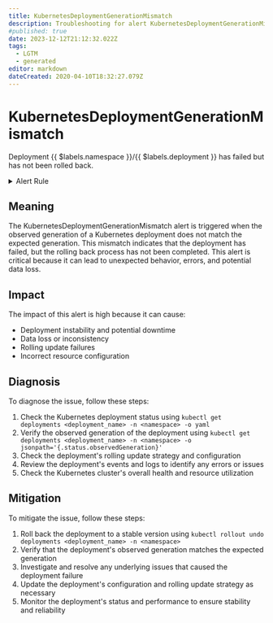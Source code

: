 ```yaml
---
title: KubernetesDeploymentGenerationMismatch
description: Troubleshooting for alert KubernetesDeploymentGenerationMismatch
#published: true
date: 2023-12-12T21:12:32.022Z
tags: 
  - LGTM
  - generated
editor: markdown
dateCreated: 2020-04-10T18:32:27.079Z
---
```


# KubernetesDeploymentGenerationMismatch

Deployment {{ $labels.namespace }}/{{ $labels.deployment }} has failed but has not been rolled back.

<details>
  <summary>Alert Rule</summary>

{{% rule "kubernetes/kubestate-exporter.yml" "KubernetesDeploymentGenerationMismatch" %}}

{{% comment %}}

```yaml
alert: KubernetesDeploymentGenerationMismatch
expr: kube_deployment_status_observed_generation != kube_deployment_metadata_generation
for: 10m
labels:
    severity: critical
annotations:
    summary: Kubernetes Deployment generation mismatch ({{ $labels.namespace }}/{{ $labels.deployment }})
    description: |-
        Deployment {{ $labels.namespace }}/{{ $labels.deployment }} has failed but has not been rolled back.
          VALUE = {{ $value }}
          LABELS = {{ $labels }}
    runbook: https://github.com/srerun/prometheus-alerts/blob/main/content/runbooks/kubestate-exporter/KubernetesDeploymentGenerationMismatch.md

```

{{% /comment %}}

</details>


## Meaning

The KubernetesDeploymentGenerationMismatch alert is triggered when the observed generation of a Kubernetes deployment does not match the expected generation. This mismatch indicates that the deployment has failed, but the rolling back process has not been completed. This alert is critical because it can lead to unexpected behavior, errors, and potential data loss.

## Impact

The impact of this alert is high because it can cause:

* Deployment instability and potential downtime
* Data loss or inconsistency
* Rolling update failures
* Incorrect resource configuration

## Diagnosis

To diagnose the issue, follow these steps:

1. Check the Kubernetes deployment status using `kubectl get deployments <deployment_name> -n <namespace> -o yaml`
2. Verify the observed generation of the deployment using `kubectl get deployments <deployment_name> -n <namespace> -o jsonpath='{.status.observedGeneration}'`
3. Check the deployment's rolling update strategy and configuration
4. Review the deployment's events and logs to identify any errors or issues
5. Check the Kubernetes cluster's overall health and resource utilization

## Mitigation

To mitigate the issue, follow these steps:

1. Roll back the deployment to a stable version using `kubectl rollout undo deployments <deployment_name> -n <namespace>`
2. Verify that the deployment's observed generation matches the expected generation
3. Investigate and resolve any underlying issues that caused the deployment failure
4. Update the deployment's configuration and rolling update strategy as necessary
5. Monitor the deployment's status and performance to ensure stability and reliability